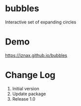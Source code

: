 # bubbles
Interactive set of expanding circles

# Demo
https://iznax.github.io/bubbles

# Change Log
1. Initial version
2. Update package
3. Release 1.0
